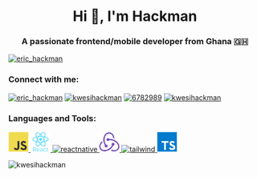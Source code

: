 <h1 align="center">Hi 👋, I'm Hackman</h1>
<h3 align="center">A passionate frontend/mobile developer from Ghana 🇬🇭 </h3>

<p align="left"> <a href="https://twitter.com/eric_hackman" target="blank"><img src="https://img.shields.io/twitter/follow/eric_hackman?logo=twitter&style=for-the-badge" alt="eric_hackman" /></a> </p>



<h3 align="left">Connect with me:</h3>
<p align="left">

<a href="https://twitter.com/eric_hackman" target="blank"><img align="center" src="https://raw.githubusercontent.com/rahuldkjain/github-profile-readme-generator/master/src/images/icons/Social/twitter.svg" alt="eric_hackman" height="30" width="40" /></a>
<a href="https://linkedin.com/in/kwesihackman" target="blank"><img align="center" src="https://raw.githubusercontent.com/rahuldkjain/github-profile-readme-generator/master/src/images/icons/Social/linked-in-alt.svg" alt="kwesihackman" height="30" width="40" /></a>
<a href="https://stackoverflow.com/users/6782989" target="blank"><img align="center" src="https://raw.githubusercontent.com/rahuldkjain/github-profile-readme-generator/master/src/images/icons/Social/stack-overflow.svg" alt="6782989" height="30" width="40" /></a>
<a href="https://instagram.com/kwesihackman" target="blank"><img align="center" src="https://raw.githubusercontent.com/rahuldkjain/github-profile-readme-generator/master/src/images/icons/Social/instagram.svg" alt="kwesihackman" height="30" width="40" /></a>

</p>




<h3 align="left">Languages and Tools:</h3>
<p align="left"> <a href="https://developer.mozilla.org/en-US/docs/Web/JavaScript" target="_blank" rel="noreferrer"> <img src="https://raw.githubusercontent.com/devicons/devicon/master/icons/javascript/javascript-original.svg" alt="javascript" width="40" height="40"/> </a>  <a href="https://reactjs.org/" target="_blank" rel="noreferrer"> <img src="https://raw.githubusercontent.com/devicons/devicon/master/icons/react/react-original-wordmark.svg" alt="react" width="40" height="40"/> </a> <a href="https://reactnative.dev/" target="_blank" rel="noreferrer"> <img src="https://reactnative.dev/img/header_logo.svg" alt="reactnative" width="40" height="40"/> </a> <a href="https://redux.js.org" target="_blank" rel="noreferrer"> <img src="https://raw.githubusercontent.com/devicons/devicon/master/icons/redux/redux-original.svg" alt="redux" width="40" height="40"/> </a>   <a href="https://tailwindcss.com/" target="_blank" rel="noreferrer"> <img src="https://www.vectorlogo.zone/logos/tailwindcss/tailwindcss-icon.svg" alt="tailwind" width="40" height="40"/> </a> <a href="https://www.typescriptlang.org/" target="_blank" rel="noreferrer"> <img src="https://raw.githubusercontent.com/devicons/devicon/master/icons/typescript/typescript-original.svg" alt="typescript" width="40" height="40"/> </a> </p>

<p><img align="left" src="https://github-readme-stats.vercel.app/api/top-langs?username=kwesihackman&show_icons=true&locale=en&layout=compact" alt="kwesihackman" /></p>


